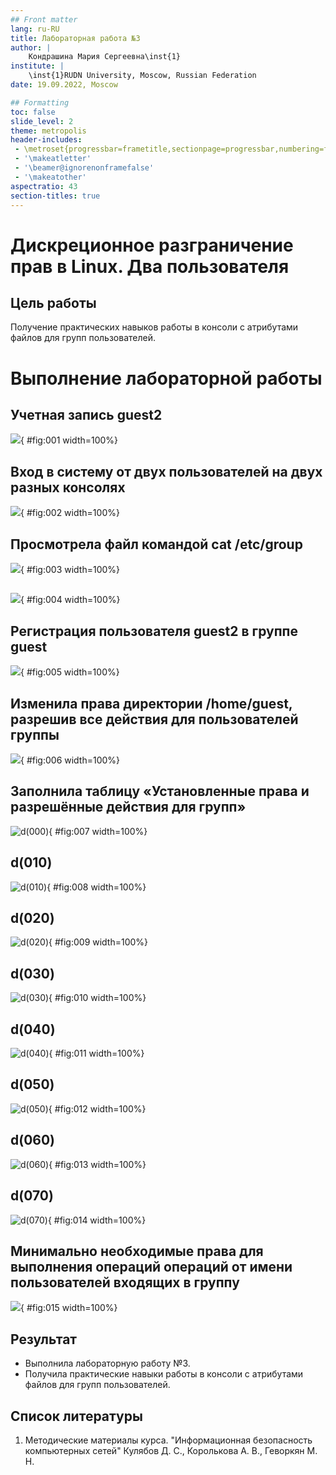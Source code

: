```yaml
---
## Front matter
lang: ru-RU
title: Лабораторная работа №3
author: |
	Кондрашина Мария Сергеевна\inst{1}
institute: |
	\inst{1}RUDN University, Moscow, Russian Federation
date: 19.09.2022, Moscow

## Formatting
toc: false
slide_level: 2
theme: metropolis
header-includes: 
 - \metroset{progressbar=frametitle,sectionpage=progressbar,numbering=fraction}
 - '\makeatletter'
 - '\beamer@ignorenonframefalse'
 - '\makeatother'
aspectratio: 43
section-titles: true
---  
```


# Дискреционное разграничение прав в Linux. Два пользователя

## Цель работы

Получение практических навыков работы в консоли с атрибутами файлов для групп пользователей.

# Выполнение лабораторной работы

## Учетная запись guest2

![](screen\1.png){ #fig:001 width=100%}

## Вход в систему от двух пользователей на двух разных консолях

![](screen\2.png){ #fig:002 width=100%}

## Просмотрела файл командой cat /etc/group

![](screen\3.png){ #fig:003 width=100%}

## 

![](screen\4.png){ #fig:004 width=100%}

## Регистрация пользователя guest2 в группе guest

![](screen\5.png){ #fig:005 width=100%}

## Изменила права директории /home/guest, разрешив все действия для пользователей группы

![](screen\6.png){ #fig:006 width=100%}

## Заполнила таблицу «Установленные права и разрешённые действия для групп»

![d(000)](screen\7.png){ #fig:007 width=100%}

## d(010)

![d(010)](screen\8.png){ #fig:008 width=100%}

## d(020)

![d(020)](screen\9.png){ #fig:009 width=100%}

## d(030)

![d(030)](screen\10.png){ #fig:010 width=100%}

## d(040)

![d(040)](screen\11.png){ #fig:011 width=100%}

## d(050)

![d(050)](screen\12.png){ #fig:012 width=100%}

## d(060)

![d(060)](screen\13.png){ #fig:013 width=100%}

## d(070)

![d(070)](screen\14.png){ #fig:014 width=100%}

## Минимально необходимые права для выполнения операций операций от имени пользователей входящих в группу

![](screen\15.png){ #fig:015 width=100%}

## Результат

- Выполнила лабораторную работу №3.
- Получила практические навыки работы в консоли с атрибутами файлов для групп пользователей.

## Список литературы

1. Методические материалы курса. "Информационная безопасность компьютерных сетей" Кулябов Д. С., Королькова А. В., Геворкян М. Н.